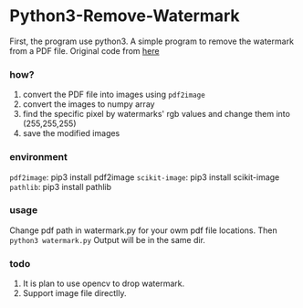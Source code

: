 # Python3-Remove-Watermark
First, the program use python3. 
A simple program to remove the watermark from a PDF file. 
Original code from [here](https://github.com/LJSthu/Python-Remove-Watermark)

### how?

1. convert the PDF file into images using `pdf2image`
2. convert the images to numpy array
3. find the specific pixel by watermarks' rgb values and change them into (255,255,255)
4. save the modified images


### environment
`pdf2image`: pip3 install pdf2image
`scikit-image`: pip3 install scikit-image
`pathlib`: pip3 install pathlib

### usage
Change pdf path in watermark.py for your owm pdf file locations. Then `python3 watermark.py`
Output will be in the same dir.

### todo
1. It is plan to use opencv to drop watermark.
2. Support image file directlly.
